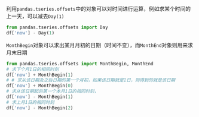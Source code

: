 利用`pandas.tseries.offsets`中的对象可以对时间进行运算，例如求某个时间的上一天，可以减去`Day(1)`

```python
from pandas.tseries.offsets import Day
df['now'] - Day(1)
```

`MonthBegin`对象可以求出某月月初的日期（时间不变），而`MonthEnd`对象则用来求月末日期


```python
from pandas.tseries.offsets import MonthBegin, MonthEnd
# 求下个月1日的相同时刻
df['now'] + MonthBegin(1)
# # 求从该日期及之后日期的第一个月初，如果该日期就是1日，则得到的就是该日期
df['now'] + MonthBegin(0)
# 求从该日期起的第一个本月1日的相同时刻，
df['now'] - MonthBegin(1)
# 求上月1日的相同时刻
df['now'] - MonthBegin(2)
```
